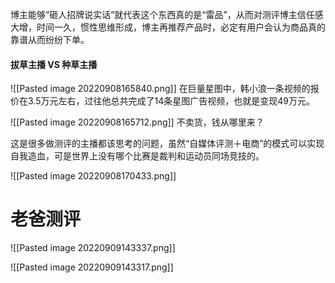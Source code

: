 博主能够“砸人招牌说实话”就代表这个东西真的是“雷品”，从而对测评博主信任感大增，时间一久，惯性思维形成，博主再推荐产品时，必定有用户会认为商品真的靠谱从而纷纷下单。

#### 拔草主播 VS 种草主播

![[Pasted image 20220908165840.png]]
在巨量星图中，韩小浪一条视频的报价在3.5万元左右，过往他总共完成了14条星图广告视频，也就是变现49万元。


![[Pasted image 20220908165712.png]]
不卖货，钱从哪里来？

这是很多做测评的主播都该思考的问题，虽然“自媒体评测＋电商”的模式可以实现自我造血，可是世界上没有哪个比赛是裁判和运动员同场竞技的。

![[Pasted image 20220908170433.png]]


# 老爸测评
![[Pasted image 20220909143337.png]]

![[Pasted image 20220909143317.png]]
